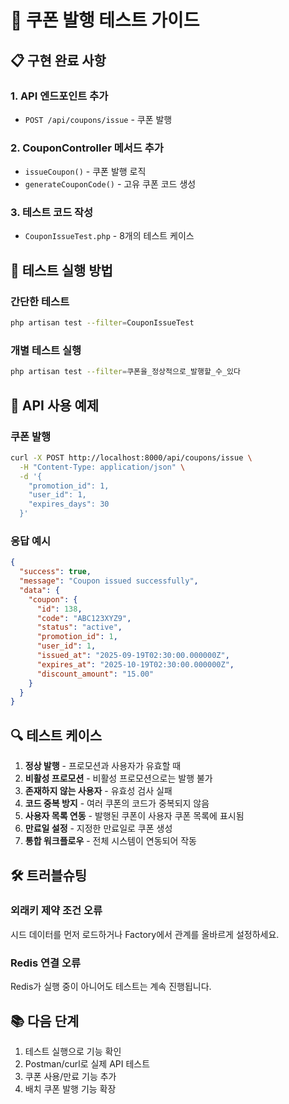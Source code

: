 # 🎯 쿠폰 발행 테스트 가이드

## 📋 구현 완료 사항

### 1. API 엔드포인트 추가
- `POST /api/coupons/issue` - 쿠폰 발행

### 2. CouponController 메서드 추가
- `issueCoupon()` - 쿠폰 발행 로직
- `generateCouponCode()` - 고유 쿠폰 코드 생성

### 3. 테스트 코드 작성
- `CouponIssueTest.php` - 8개의 테스트 케이스

## 🚀 테스트 실행 방법

### 간단한 테스트
```bash
php artisan test --filter=CouponIssueTest
```

### 개별 테스트 실행
```bash
php artisan test --filter=쿠폰을_정상적으로_발행할_수_있다
```

## 📝 API 사용 예제

### 쿠폰 발행
```bash
curl -X POST http://localhost:8000/api/coupons/issue \
  -H "Content-Type: application/json" \
  -d '{
    "promotion_id": 1,
    "user_id": 1,
    "expires_days": 30
  }'
```

### 응답 예시
```json
{
  "success": true,
  "message": "Coupon issued successfully",
  "data": {
    "coupon": {
      "id": 138,
      "code": "ABC123XYZ9",
      "status": "active",
      "promotion_id": 1,
      "user_id": 1,
      "issued_at": "2025-09-19T02:30:00.000000Z",
      "expires_at": "2025-10-19T02:30:00.000000Z",
      "discount_amount": "15.00"
    }
  }
}
```

## 🔍 테스트 케이스

1. **정상 발행** - 프로모션과 사용자가 유효할 때
2. **비활성 프로모션** - 비활성 프로모션으로는 발행 불가
3. **존재하지 않는 사용자** - 유효성 검사 실패
4. **코드 중복 방지** - 여러 쿠폰의 코드가 중복되지 않음
5. **사용자 목록 연동** - 발행된 쿠폰이 사용자 쿠폰 목록에 표시됨
6. **만료일 설정** - 지정한 만료일로 쿠폰 생성
7. **통합 워크플로우** - 전체 시스템이 연동되어 작동

## 🛠️ 트러블슈팅

### 외래키 제약 조건 오류
시드 데이터를 먼저 로드하거나 Factory에서 관계를 올바르게 설정하세요.

### Redis 연결 오류
Redis가 실행 중이 아니어도 테스트는 계속 진행됩니다.

## 📚 다음 단계

1. 테스트 실행으로 기능 확인
2. Postman/curl로 실제 API 테스트
3. 쿠폰 사용/만료 기능 추가
4. 배치 쿠폰 발행 기능 확장
